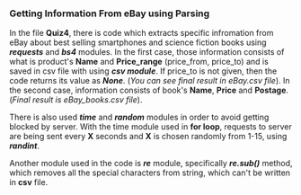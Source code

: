 ### Getting Information From eBay using Parsing
In the file **Quiz4**, there is code which extracts specific infromation from eBay about best selling smartphones and science fiction books using ***requests*** and ***bs4*** modules.
In the first case, those information consists of what is product's **Name** and **Price_range** (price_from, price_to) and is saved in csv file with using ***csv module***. If price_to is not given, then the code returns its value as ***None***. (*You can see final result in eBay.csv file*). In the second case, information consists of book's **Name**, **Price** and **Postage**. (*Final result is eBay_books.csv file*).

There is also used ***time*** and ***random*** modules in order to avoid getting blocked by server. With the time module used in **for loop**, requests to server are being sent every **__X__** seconds and  **__X__** is chosen randomly from 1-15, using ***randint***.

Another module used in the code is ***re*** module, specifically ***re.sub()*** method, which removes all the special characters from string, which can't be written in **csv** file.
